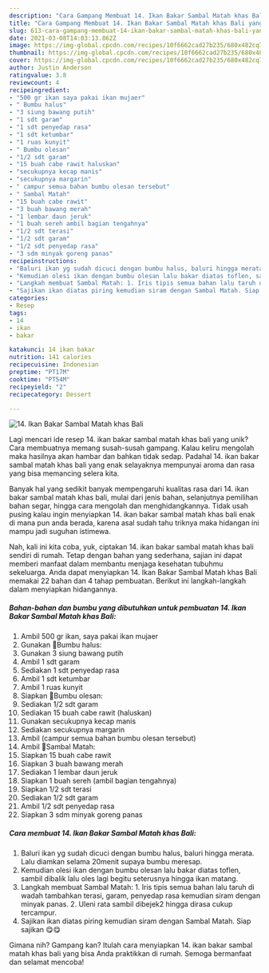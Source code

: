 ```yaml
---
description: "Cara Gampang Membuat 14. Ikan Bakar Sambal Matah khas Bali yang Menggugah Selera"
title: "Cara Gampang Membuat 14. Ikan Bakar Sambal Matah khas Bali yang Menggugah Selera"
slug: 613-cara-gampang-membuat-14-ikan-bakar-sambal-matah-khas-bali-yang-menggugah-selera
date: 2021-03-08T14:03:13.862Z
image: https://img-global.cpcdn.com/recipes/10f6662cad27b235/680x482cq70/14-ikan-bakar-sambal-matah-khas-bali-foto-resep-utama.jpg
thumbnail: https://img-global.cpcdn.com/recipes/10f6662cad27b235/680x482cq70/14-ikan-bakar-sambal-matah-khas-bali-foto-resep-utama.jpg
cover: https://img-global.cpcdn.com/recipes/10f6662cad27b235/680x482cq70/14-ikan-bakar-sambal-matah-khas-bali-foto-resep-utama.jpg
author: Justin Anderson
ratingvalue: 3.8
reviewcount: 4
recipeingredient:
- "500 gr ikan saya pakai ikan mujaer"
- " Bumbu halus"
- "3 siung bawang putih"
- "1 sdt garam"
- "1 sdt penyedap rasa"
- "1 sdt ketumbar"
- "1 ruas kunyit"
- " Bumbu olesan"
- "1/2 sdt garam"
- "15 buah cabe rawit haluskan"
- "secukupnya kecap manis"
- "secukupnya margarin"
- " campur semua bahan bumbu olesan tersebut"
- " Sambal Matah"
- "15 buah cabe rawit"
- "3 buah bawang merah"
- "1 lembar daun jeruk"
- "1 buah sereh ambil bagian tengahnya"
- "1/2 sdt terasi"
- "1/2 sdt garam"
- "1/2 sdt penyedap rasa"
- "3 sdm minyak goreng panas"
recipeinstructions:
- "Baluri ikan yg sudah dicuci dengan bumbu halus, baluri hingga merata. Lalu diamkan selama 20menit supaya bumbu meresap."
- "Kemudian olesi ikan dengan bumbu olesan lalu bakar diatas toflen, sambil dibalik lalu oles lagi begitu seterusnya hingga ikan matang."
- "Langkah membuat Sambal Matah: 1. Iris tipis semua bahan lalu taruh di wadah tambahkan terasi, garam, penyedap rasa kemudian siram dengan minyak panas. 2. Uleni rata sambil dibejek2 hingga dirasa cukup tercampur."
- "Sajikan ikan diatas piring kemudian siram dengan Sambal Matah. Siap sajikan 😋😋"
categories:
- Resep
tags:
- 14
- ikan
- bakar

katakunci: 14 ikan bakar 
nutrition: 141 calories
recipecuisine: Indonesian
preptime: "PT17M"
cooktime: "PT54M"
recipeyield: "2"
recipecategory: Dessert

---
```



![14. Ikan Bakar Sambal Matah khas Bali](https://img-global.cpcdn.com/recipes/10f6662cad27b235/680x482cq70/14-ikan-bakar-sambal-matah-khas-bali-foto-resep-utama.jpg)

Lagi mencari ide resep 14. ikan bakar sambal matah khas bali yang unik? Cara membuatnya memang susah-susah gampang. Kalau keliru mengolah maka hasilnya akan hambar dan bahkan tidak sedap. Padahal 14. ikan bakar sambal matah khas bali yang enak selayaknya mempunyai aroma dan rasa yang bisa memancing selera kita.

Banyak hal yang sedikit banyak mempengaruhi kualitas rasa dari 14. ikan bakar sambal matah khas bali, mulai dari jenis bahan, selanjutnya pemilihan bahan segar, hingga cara mengolah dan menghidangkannya. Tidak usah pusing kalau ingin menyiapkan 14. ikan bakar sambal matah khas bali enak di mana pun anda berada, karena asal sudah tahu triknya maka hidangan ini mampu jadi suguhan istimewa.




Nah, kali ini kita coba, yuk, ciptakan 14. ikan bakar sambal matah khas bali sendiri di rumah. Tetap dengan bahan yang sederhana, sajian ini dapat memberi manfaat dalam membantu menjaga kesehatan tubuhmu sekeluarga. Anda dapat menyiapkan 14. Ikan Bakar Sambal Matah khas Bali memakai 22 bahan dan 4 tahap pembuatan. Berikut ini langkah-langkah dalam menyiapkan hidangannya.

<!--inarticleads1-->

##### Bahan-bahan dan bumbu yang dibutuhkan untuk pembuatan 14. Ikan Bakar Sambal Matah khas Bali:

1. Ambil 500 gr ikan, saya pakai ikan mujaer
1. Gunakan  📎Bumbu halus:
1. Gunakan 3 siung bawang putih
1. Ambil 1 sdt garam
1. Sediakan 1 sdt penyedap rasa
1. Ambil 1 sdt ketumbar
1. Ambil 1 ruas kunyit
1. Siapkan  📎Bumbu olesan:
1. Sediakan 1/2 sdt garam
1. Sediakan 15 buah cabe rawit (haluskan)
1. Gunakan secukupnya kecap manis
1. Sediakan secukupnya margarin
1. Ambil  (campur semua bahan bumbu olesan tersebut)
1. Ambil  📎Sambal Matah:
1. Siapkan 15 buah cabe rawit
1. Siapkan 3 buah bawang merah
1. Sediakan 1 lembar daun jeruk
1. Siapkan 1 buah sereh (ambil bagian tengahnya)
1. Siapkan 1/2 sdt terasi
1. Sediakan 1/2 sdt garam
1. Ambil 1/2 sdt penyedap rasa
1. Siapkan 3 sdm minyak goreng panas




<!--inarticleads2-->

##### Cara membuat 14. Ikan Bakar Sambal Matah khas Bali:

1. Baluri ikan yg sudah dicuci dengan bumbu halus, baluri hingga merata. Lalu diamkan selama 20menit supaya bumbu meresap.
1. Kemudian olesi ikan dengan bumbu olesan lalu bakar diatas toflen, sambil dibalik lalu oles lagi begitu seterusnya hingga ikan matang.
1. Langkah membuat Sambal Matah: 1. Iris tipis semua bahan lalu taruh di wadah tambahkan terasi, garam, penyedap rasa kemudian siram dengan minyak panas. 2. Uleni rata sambil dibejek2 hingga dirasa cukup tercampur.
1. Sajikan ikan diatas piring kemudian siram dengan Sambal Matah. Siap sajikan 😋😋




Gimana nih? Gampang kan? Itulah cara menyiapkan 14. ikan bakar sambal matah khas bali yang bisa Anda praktikkan di rumah. Semoga bermanfaat dan selamat mencoba!
